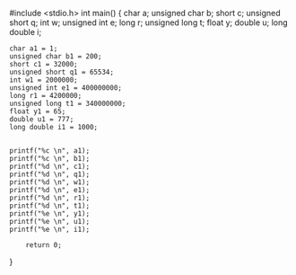 #include <stdio.h>
int main()
{
	char a;
	unsigned char b;
	short c;
	unsigned short q;
	int w;
	unsigned int e;
	long r;
	unsigned long t;
	float y;
	double u;
	long double i;
	

	char a1 = 1;
	unsigned char b1 = 200;
	short c1 = 32000;
	unsigned short q1 = 65534;
	int w1 = 2000000;
	unsigned int e1 = 400000000;
	long r1 = 4200000;
	unsigned long t1 = 340000000;
	float y1 = 65;
	double u1 = 777;
	long double i1 = 1000;


	printf("%c \n", a1);
	printf("%c \n", b1);
	printf("%d \n", c1);
	printf("%d \n", q1);
	printf("%d \n", w1);
	printf("%d \n", e1);
	printf("%d \n", r1);
	printf("%d \n", t1);
	printf("%e \n", y1);
	printf("%e \n", u1);
	printf("%e \n", i1);

		return 0;
}
